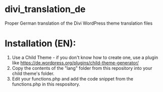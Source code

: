# divi_translation_de
Proper German translation of the Divi WordPress theme translation files

# Installation (EN):
1) Use a Child Theme - if you don't know how to create one, use a plugin like https://de.wordpress.org/plugins/child-theme-generator/
2) Copy the contents of the "lang" folder from this repository into your child theme's folder.
3) Edit your functions.php and add the code snippet from the functions.php in this respository.
